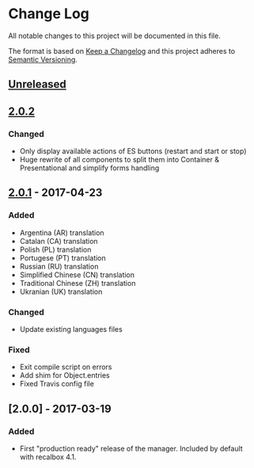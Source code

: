 # Change Log
All notable changes to this project will be documented in this file.

The format is based on [Keep a Changelog](http://keepachangelog.com/)
and this project adheres to [Semantic Versioning](http://semver.org/).

## [Unreleased]

## [2.0.2]
### Changed
- Only display available actions of ES buttons (restart and start or stop)
- Huge rewrite of all components to split them into Container & Presentational and simplify forms handling

## [2.0.1] - 2017-04-23
### Added
- Argentina (AR) translation
- Catalan (CA) translation
- Polish (PL) translation
- Portugese (PT) translation
- Russian (RU) translation
- Simplified Chinese (CN) translation
- Traditional Chinese (ZH) translation
- Ukranian (UK) translation

### Changed
- Update existing languages files

### Fixed
- Exit compile script on errors
- Add shim for Object.entries
- Fixed Travis config file

## [2.0.0] - 2017-03-19
### Added
- First "production ready" release of the manager. Included by default with
recalbox 4.1.

[Unreleased]: https://github.com/DjLeChuck/recalbox-manager/compare/v2.0.2...HEAD
[2.0.2]: https://github.com/DjLeChuck/recalbox-manager/compare/v2.0.1...v2.0.2
[2.0.1]: https://github.com/DjLeChuck/recalbox-manager/compare/v2.0.0...v2.0.1
